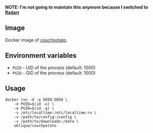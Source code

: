 **NOTE: I'm not going to maintain this anymore because I switched to [Radarr](https://radarr.video)**

## Image

Docker image of [couchpotato](https://github.com/CouchPotato/CouchPotatoServer).

## Environment variables

* `PUID` - UID of the process (default: 1000)
* `PGID` - GID of the process (default: 1000)

## Usage

```
docker run -d -p 5050:5050 \
    -e PUID=$(id -u) \
    -e PGID=$(id -g) \
    -v /etc/localtime:/etc/localtime:ro \
    -v /path/to/config:/config \
    -v /path/to/downloads:/data \
    oblique/couchpotato
```
